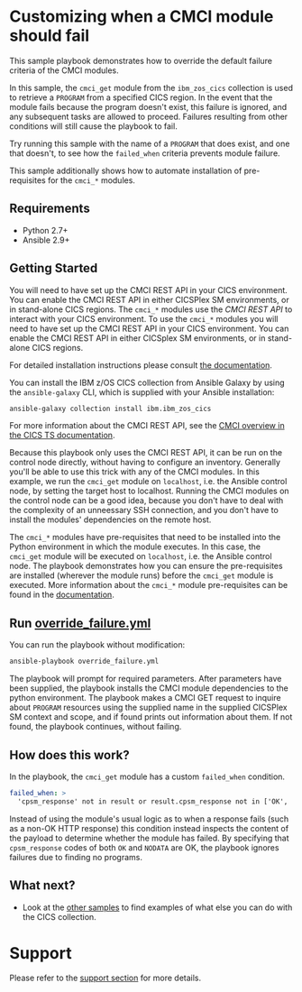 # Customizing when a CMCI module should fail

This sample playbook demonstrates how to override the default failure criteria
of the CMCI modules.

In this sample, the `cmci_get` module from the `ibm_zos_cics` collection is used
to retrieve a `PROGRAM` from a specified CICS region.  In the event that the
module fails because the program doesn't exist, this failure is ignored, and any
subsequent tasks are allowed to proceed. Failures resulting from other conditions
will still cause the playbook to fail.

Try running this sample with the name of a `PROGRAM` that does exist, and one that
doesn't, to see how the `failed_when` criteria prevents module failure.

This sample additionally shows how to automate installation of
pre-requisites for the `cmci_*` modules.

## Requirements
   - Python 2.7+
   - Ansible 2.9+

## Getting Started
You will need to have set up the CMCI REST API in your CICS environment. You
can enable the CMCI REST API in either CICSPlex SM environments, or in
stand-alone CICS regions. The `cmci_*` modules use the *CMCI REST API* to
interact with your CICS environment. To use the `cmci_*` modules you
will need to have set up the CMCI REST API in your CICS environment. You can
enable the CMCI REST API in either CICSplex SM environments, or in stand-alone
CICS regions.

For detailed installation instructions please consult
[the documentation](https://ibm.github.io/z_ansible_collections_doc/installation/installation.html).

You can install the IBM z/OS CICS collection from Ansible Galaxy by using the
`ansible-galaxy` CLI, which is supplied with your Ansible installation:

```bash
ansible-galaxy collection install ibm.ibm_zos_cics
```

For more information about the CMCI REST API, see the
[CMCI overview in the CICS TS documentation](https://www.ibm.com/support/knowledgecenter/SSGMCP_5.6.0/fundamentals/cpsm/cpsm-cmci-overview.html).

Because this playbook only uses the CMCI REST API, it can be run on the control
node directly, without having to configure an inventory. Generally you'll be
able to use this trick with any of the CMCI modules. In this example, we run
the `cmci_get` module on `localhost`, i.e. the Ansible control node, by setting
the target host to localhost. Running the CMCI modules on the control node can
be a good idea, because you don't have to deal with the complexity of an
unneessary SSH connection, and you don't have to install the modules'
dependencies on the remote host.

The `cmci_*` modules have pre-requisites that need to be installed into the
Python environment in which the module executes.  In this case, the `cmci_get`
module will be executed on `localhost`, i.e. the Ansible control node.
The playbook demonstrates how you can ensure the pre-requisites are installed
(wherever the module runs) before the `cmci_get` module is executed.  More
information about the `cmci_*` module pre-requisites can be found in the
[documentation](https://ibm.github.io/z_ansible_collections_doc/ibm_zos_cics/docs/source/requirements_managed.html).

## Run [override_failure.yml](override_failure.yml)

You can run the playbook without modification:
```bash
ansible-playbook override_failure.yml
````

The playbook will prompt for required parameters. After parameters have been
supplied, the playbook installs the CMCI module dependencies to the
python environment. The playbook makes a CMCI GET request to inquire about
`PROGRAM` resources using the supplied name in the supplied CICSPlex SM context
and scope, and if found prints out information about them. If not found, the
playbook continues, without failing.

## How does this work?

In the playbook, the `cmci_get` module has a custom `failed_when` condition.

```yml
failed_when: >
  'cpsm_response' not in result or result.cpsm_response not in ['OK', 'NODATA']
```

Instead of using the module's usual logic as to when a response fails (such as
a non-OK HTTP response) this condition instead inspects the content of the
payload to determine whether the module has failed. By specifying that
`cpsm_response` codes of both `OK` and `NODATA` are OK, the playbook ignores
failures due to finding no programs.

## What next?

- Look at the [other samples](../..) to find examples of what else you can do with the CICS collection.

# Support

Please refer to the [support section](../../../README.md#support) for more
details.

